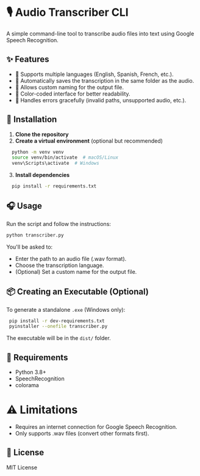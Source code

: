 # 🎙️ Audio Transcriber CLI

A simple command-line tool to transcribe audio files into text using Google Speech Recognition.

## ✨ Features
- 🔹 Supports multiple languages (English, Spanish, French, etc.).
- 🔹 Automatically saves the transcription in the same folder as the audio.
- 🔹 Allows custom naming for the output file.
- 🔹 Color-coded interface for better readability.
- 🔹 Handles errors gracefully (invalid paths, unsupported audio, etc.).

## 🚀 Installation

1. **Clone the repository**  
2. **Create a virtual environment** (optional but recommended)
  ```sh
    python -m venv venv
    source venv/bin/activate  # macOS/Linux
    venv\Scripts\activate  # Windows
   ```
3. **Install dependencies** 
  ```sh
    pip install -r requirements.txt
   ```
## 🎧 Usage
Run the script and follow the instructions:
   ```sh 
   python transcriber.py
   ```
You'll be asked to:

* Enter the path to an audio file (.wav format).
* Choose the transcription language.
* (Optional) Set a custom name for the output file.

## 📦 Creating an Executable (Optional)
To generate a standalone `.exe` (Windows only):
   ```sh
    pip install -r dev-requirements.txt
    pyinstaller --onefile transcriber.py
   ```
The executable will be in the `dist/` folder.

## 📝 Requirements
* Python 3.8+
* SpeechRecognition
* colorama

# ⚠️ Limitations
* Requires an internet connection for Google Speech Recognition.
* Only supports .wav files (convert other formats first).

## 📄 License
MIT License

